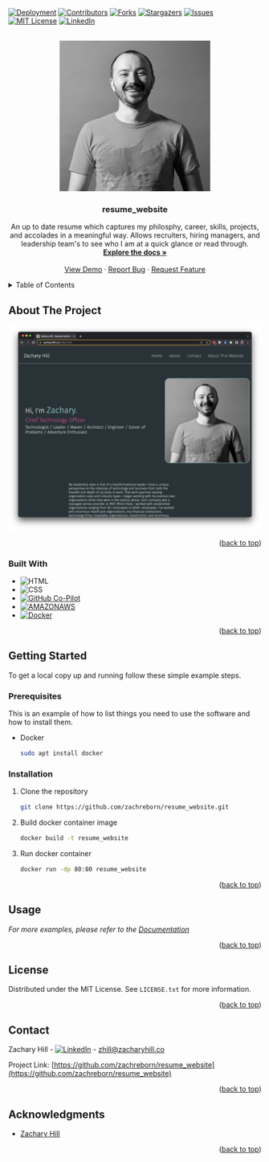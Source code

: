 <!-- Improved compatibility of back to top link: See: https://github.com/othneildrew/Best-README-Template/pull/73 -->
<a name="readme-top"></a>
<!--
*** Thanks for checking out the Best-README-Template. If you have a suggestion
*** that would make this better, please fork the repo and create a pull request
*** or simply open an issue with the tag "enhancement".
*** Don't forget to give the project a star!
*** Thanks again! Now go create something AMAZING! :D
-->



<!-- PROJECT SHIELDS -->
<!--
*** I'm using markdown "reference style" links for readability.
*** Reference links are enclosed in brackets [ ] instead of parentheses ( ).
*** See the bottom of this document for the declaration of the reference variables
*** for contributors-url, forks-url, etc. This is an optional, concise syntax you may use.
*** https://www.markdownguide.org/basic-syntax/#reference-style-links
-->
[![Deployment][github-deployment-shield]][github-deployment-url]
[![Contributors][contributors-shield]][contributors-url]
[![Forks][forks-shield]][forks-url]
[![Stargazers][stars-shield]][stars-url]
[![Issues][issues-shield]][issues-url]
[![MIT License][license-shield]][license-url]
[![LinkedIn][linkedin-shield]][linkedin-url]



<!-- PROJECT LOGO -->
<br />
<div align="center">
  <a href="https://github.com/zachreborn/resume_website">
    <img src="./media/images/ts_zachary_bw.jpg" alt="Logo" width="300" height="300">
  </a>

<h3 align="center">resume_website</h3>

  <p align="center">
    An up to date resume which captures my philosphy, career, skills, projects, and accolades in a meaningful way. Allows recruiters, hiring managers, and leadership team's to see who I am at a quick glance or read through.
    <br />
    <a href="https://github.com/zachreborn/resume_website"><strong>Explore the docs »</strong></a>
    <br />
    <br />
    <a href="https://github.com/zachreborn/resume_website">View Demo</a>
    ·
    <a href="https://github.com/zachreborn/resume_website/issues">Report Bug</a>
    ·
    <a href="https://github.com/zachreborn/resume_website/issues">Request Feature</a>
  </p>
</div>



<!-- TABLE OF CONTENTS -->
<details>
  <summary>Table of Contents</summary>
  <ol>
    <li>
      <a href="#about-the-project">About The Project</a>
      <ul>
        <li><a href="#built-with">Built With</a></li>
      </ul>
    </li>
    <li>
      <a href="#getting-started">Getting Started</a>
      <ul>
        <li><a href="#prerequisites">Prerequisites</a></li>
        <li><a href="#installation">Installation</a></li>
      </ul>
    </li>
    <li><a href="#usage">Usage</a></li>
    <li><a href="#license">License</a></li>
    <li><a href="#contact">Contact</a></li>
    <li><a href="#acknowledgments">Acknowledgments</a></li>
  </ol>
</details>



<!-- ABOUT THE PROJECT -->
## About The Project

[![Product Name Screen Shot][product-screenshot]](https://zacharhill.co)



<p align="right">(<a href="#readme-top">back to top</a>)</p>



### Built With

* ![HTML]
* ![CSS]
* [![GitHub Co-Pilot][github.com]][github-url]
* [![AMAZONAWS][aws.amazon.com]][aws-url]
* [![Docker][docker.com]][docker-url]

<p align="right">(<a href="#readme-top">back to top</a>)</p>



<!-- GETTING STARTED -->
## Getting Started

To get a local copy up and running follow these simple example steps.

### Prerequisites

This is an example of how to list things you need to use the software and how to install them.
* Docker
  ```sh
  sudo apt install docker
  ```

### Installation

1. Clone the repository
   ```sh
   git clone https://github.com/zachreborn/resume_website.git
   ```
2. Build docker container image
   ```sh
   docker build -t resume_website 
   ```
3. Run docker container
    ```sh
    docker run -dp 80:80 resume_website
    ```


<p align="right">(<a href="#readme-top">back to top</a>)</p>



<!-- USAGE EXAMPLES -->
## Usage


_For more examples, please refer to the [Documentation](https://zacharyhill.co)_

<p align="right">(<a href="#readme-top">back to top</a>)</p>


<!-- LICENSE -->
## License

Distributed under the MIT License. See `LICENSE.txt` for more information.

<p align="right">(<a href="#readme-top">back to top</a>)</p>



<!-- CONTACT -->
## Contact

Zachary Hill - [![LinkedIn][linkedin-shield]][linkedin-url] - zhill@zacharyhill.co

Project Link: [https://github.com/zachreborn/resume_website](https://github.com/zachreborn/resume_website)

<p align="right">(<a href="#readme-top">back to top</a>)</p>



<!-- ACKNOWLEDGMENTS -->
## Acknowledgments

* [Zachary Hill](http://zacharhill.co)

<p align="right">(<a href="#readme-top">back to top</a>)</p>



<!-- MARKDOWN LINKS & IMAGES -->
<!-- https://www.markdownguide.org/basic-syntax/#reference-style-links -->
<!-- [workflow-build-shield]: https://img.shields.io/github/actions/workflow/status/zachreborn/resume_website/main.yml?style=for-the-badge -->
<!-- [workflow-build-url]: https://github.com/zachreborn/resume_website/actions/workflows/main.yml -->
[github-deployment-shield]: https://img.shields.io/github/deployments/zachreborn/resume_website/prod?style=for-the-badge
[github-deployment-url]: https://github.com/zachreborn/resume_website/deployments/activity_log?environment=prod
[contributors-shield]: https://img.shields.io/github/contributors/zachreborn/resume_website.svg?style=for-the-badge
[contributors-url]: https://github.com/zachreborn/resume_website/graphs/contributors
[forks-shield]: https://img.shields.io/github/forks/zachreborn/resume_website.svg?style=for-the-badge
[forks-url]: https://github.com/zachreborn/resume_website/network/members
[stars-shield]: https://img.shields.io/github/stars/zachreborn/resume_website.svg?style=for-the-badge
[stars-url]: https://github.com/zachreborn/resume_website/stargazers
[issues-shield]: https://img.shields.io/github/issues/zachreborn/resume_website.svg?style=for-the-badge
[issues-url]: https://github.com/zachreborn/resume_website/issues
[license-shield]: https://img.shields.io/github/license/zachreborn/resume_website.svg?style=for-the-badge
[license-url]: https://github.com/zachreborn/resume_website/blob/master/LICENSE.txt
[linkedin-shield]: https://img.shields.io/badge/-LinkedIn-black.svg?style=for-the-badge&logo=linkedin&colorB=555
[linkedin-url]: https://www.linkedin.com/in/zachary-hill-1b1b5b1a0/
[product-screenshot]: ./media/images/screenshot.png
[html]: https://img.shields.io/badge/HTML-E34F26?style=for-the-badge&logo=html5&logoColor=white
[css]: https://img.shields.io/badge/CSS3-1572B6?style=for-the-badge&logo=css3&logoColor=white
[aws.amazon.com]: https://img.shields.io/badge/AMAZONAWS-232F3E?style=for-the-badge&logo=amazonaws&logoColor=white
[aws-url]: https://aws.amazon.com
[github.com]: https://img.shields.io/badge/Github-181717?style=for-the-badge&logo=github&logoColor=white
[github-url]: https://github.com
[docker.com]: https://img.shields.io/badge/Docker-2496ED?style=for-the-badge&logo=docker&logoColor=white
[docker-url]: https://docker.com